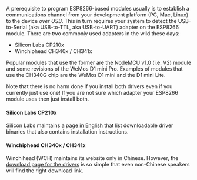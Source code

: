A prerequisite to program ESP8266-based modules usually is to establish a communications channel from your development platform (PC, Mac, Linux) to the device *over USB*. This in turn requires your system to detect the USB-to-Serial (aka USB-to-TTL, aka USB-to-UART) adapter on the ESP8266 module. There are two commonly used adapters in the wild these days:

- Silicon Labs CP210x
- Winchiphead CH340x / CH341x 

Popular modules that use the former are the NodeMCU v1.0 (i.e. V2) module and some revisions of the WeMos D1 mini Pro. Examples of modules that use the CH340G chip are the WeMos D1 mini and the D1 mini Lite.

Note that there is no harm done if you install both drivers even if you currently just use one! If you are not sure which adapter your ESP8266 module uses then just install both.

#### Silicon Labs CP210x

Silicon Labs maintains a [page in English](https://www.silabs.com/products/development-tools/software/usb-to-uart-bridge-vcp-drivers) that list downloadable driver binaries that also contains installation instructions.

#### Winchiphead CH340x / CH341x

Winchihead (WCH) maintains its website only in Chinese. However, the [download page for the drivers](http://www.wch.cn/download/CH341SER_ZIP.html) is so simple that even non-Chinese speakers will find the right download link.

